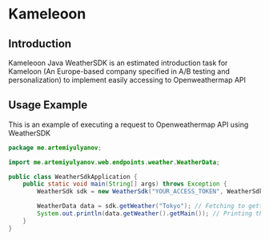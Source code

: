 # Kameleoon

## Introduction
Kameleoon Java WeatherSDK is an estimated introduction task for Kameloon (An Europe-based company specified in A/B testing and personalization) to implement easily accessing to Openweathermap API

## Usage Example
This is an example of executing a request to Openweathermap API using WeatherSDK

```java
package me.artemiyulyanov;

import me.artemiyulyanov.web.endpoints.weather.WeatherData;

public class WeatherSdkApplication {
    public static void main(String[] args) throws Exception {
        WeatherSdk sdk = new WeatherSdk("YOUR_ACCESS_TOKEN", WeatherSdkMode.POLLING); // Initialization of the SDK instance

        WeatherData data = sdk.getWeather("Tokyo"); // Fetching to getting weather endpoint to the API
        System.out.println(data.getWeather().getMain()); // Printing the weather
    }
}
```

